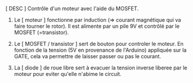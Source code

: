 [ DESC ] Contrôle d'un moteur avec l'aide du MOSFET.

1. Le [ moteur ] fonctionne par induction (=> courant magnétique qui va faire tourner le rotor).
Il est alimente par un pile 9V et contrôlé par le MOSFET (=transistor).

2. Le [ MOSFET / transistor ] sert de bouton pour controler le moteur.
En fonction de la tension (5V en provenance de l'Arduino) appliquée sur la GATE, cela va permettre de laisser passer ou pas le courant.

3. La [ diode ] de roue libre sert à evacuer la tension inverse liberee par le moteur pour eviter qu'elle n'abime le circuit.